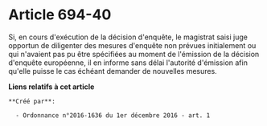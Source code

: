 # Article 694-40

Si, en cours d'exécution de la décision d'enquête, le magistrat saisi  juge opportun de diligenter des mesures d'enquête non
prévues  initialement ou qui n'avaient pas pu être spécifiées au moment de  l'émission de la décision d'enquête européenne,
il en informe sans délai  l'autorité d'émission afin qu'elle puisse le cas échéant demander de  nouvelles mesures.

**Liens relatifs à cet article**

	**Créé par**:

	  - Ordonnance n°2016-1636 du 1er décembre 2016 - art. 1

